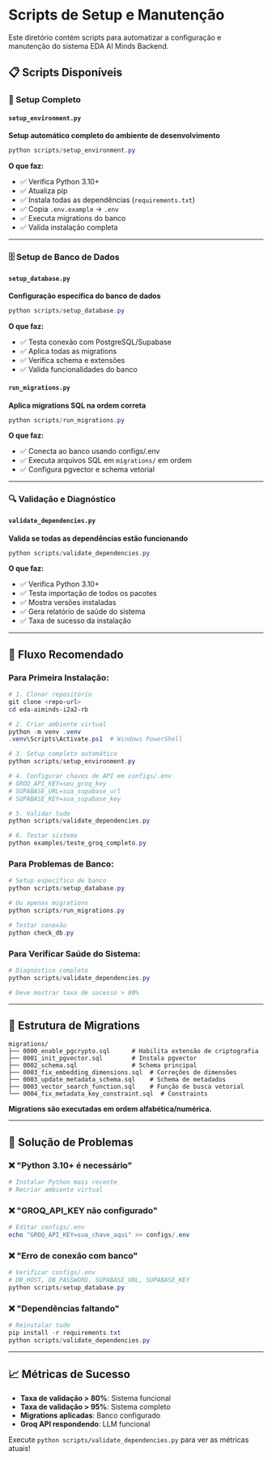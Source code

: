 # Scripts de Setup e Manutenção

Este diretório contém scripts para automatizar a configuração e manutenção do sistema EDA AI Minds Backend.

## 📋 Scripts Disponíveis

### 🚀 Setup Completo

#### `setup_environment.py`
**Setup automático completo do ambiente de desenvolvimento**

```powershell
python scripts/setup_environment.py
```

**O que faz:**
- ✅ Verifica Python 3.10+
- ✅ Atualiza pip
- ✅ Instala todas as dependências (`requirements.txt`)
- ✅ Copia `.env.example` → `.env`
- ✅ Executa migrations do banco
- ✅ Valida instalação completa

---

### 🗄️ Setup de Banco de Dados

#### `setup_database.py`
**Configuração específica do banco de dados**

```powershell
python scripts/setup_database.py
```

**O que faz:**
- ✅ Testa conexão com PostgreSQL/Supabase
- ✅ Aplica todas as migrations
- ✅ Verifica schema e extensões
- ✅ Valida funcionalidades do banco

#### `run_migrations.py`
**Aplica migrations SQL na ordem correta**

```powershell
python scripts/run_migrations.py
```

**O que faz:**
- ✅ Conecta ao banco usando configs/.env
- ✅ Executa arquivos SQL em `migrations/` em ordem
- ✅ Configura pgvector e schema vetorial

---

### 🔍 Validação e Diagnóstico

#### `validate_dependencies.py`
**Valida se todas as dependências estão funcionando**

```powershell
python scripts/validate_dependencies.py
```

**O que faz:**
- ✅ Verifica Python 3.10+
- ✅ Testa importação de todos os pacotes
- ✅ Mostra versões instaladas
- ✅ Gera relatório de saúde do sistema
- ✅ Taxa de sucesso da instalação

---

## 🎯 Fluxo Recomendado

### Para Primeira Instalação:

```powershell
# 1. Clonar repositório
git clone <repo-url>
cd eda-aiminds-i2a2-rb

# 2. Criar ambiente virtual
python -m venv .venv
.venv\Scripts\Activate.ps1  # Windows PowerShell

# 3. Setup completo automático
python scripts/setup_environment.py

# 4. Configurar chaves de API em configs/.env
# GROQ_API_KEY=seu_groq_key
# SUPABASE_URL=sua_supabase_url
# SUPABASE_KEY=sua_supabase_key

# 5. Validar tudo
python scripts/validate_dependencies.py

# 6. Testar sistema
python examples/teste_groq_completo.py
```

### Para Problemas de Banco:

```powershell
# Setup específico de banco
python scripts/setup_database.py

# Ou apenas migrations
python scripts/run_migrations.py

# Testar conexão
python check_db.py
```

### Para Verificar Saúde do Sistema:

```powershell
# Diagnóstico completo
python scripts/validate_dependencies.py

# Deve mostrar taxa de sucesso > 80%
```

---

## 📁 Estrutura de Migrations

```
migrations/
├── 0000_enable_pgcrypto.sql      # Habilita extensão de criptografia
├── 0001_init_pgvector.sql        # Instala pgvector
├── 0002_schema.sql               # Schema principal
├── 0003_fix_embedding_dimensions.sql  # Correções de dimensões
├── 0003_update_metadata_schema.sql    # Schema de metadados
├── 0003_vector_search_function.sql    # Função de busca vetorial
└── 0004_fix_metadata_key_constraint.sql  # Constraints
```

**Migrations são executadas em ordem alfabética/numérica.**

---

## 🔧 Solução de Problemas

### ❌ "Python 3.10+ é necessário"
```powershell
# Instalar Python mais recente
# Recriar ambiente virtual
```

### ❌ "GROQ_API_KEY não configurado"
```powershell
# Editar configs/.env
echo "GROQ_API_KEY=sua_chave_aqui" >> configs/.env
```

### ❌ "Erro de conexão com banco"
```powershell
# Verificar configs/.env
# DB_HOST, DB_PASSWORD, SUPABASE_URL, SUPABASE_KEY
python scripts/setup_database.py
```

### ❌ "Dependências faltando"
```powershell
# Reinstalar tudo
pip install -r requirements.txt
python scripts/validate_dependencies.py
```

---

## 📈 Métricas de Sucesso

- **Taxa de validação > 80%**: Sistema funcional
- **Taxa de validação > 95%**: Sistema completo
- **Migrations aplicadas**: Banco configurado
- **Groq API respondendo**: LLM funcional

Execute `python scripts/validate_dependencies.py` para ver as métricas atuais!